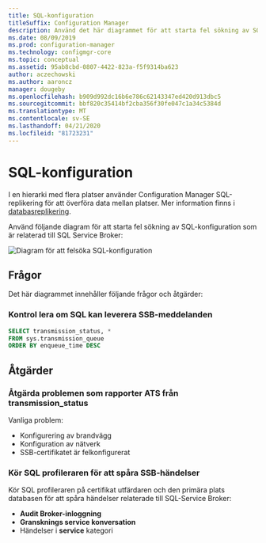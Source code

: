 ```yaml
---
title: SQL-konfiguration
titleSuffix: Configuration Manager
description: Använd det här diagrammet för att starta fel sökning av SQL-konfiguration för Configuration Manager
ms.date: 08/09/2019
ms.prod: configuration-manager
ms.technology: configmgr-core
ms.topic: conceptual
ms.assetid: 95ab8cbd-0807-4422-823a-f5f9314ba623
author: aczechowski
ms.author: aaroncz
manager: dougeby
ms.openlocfilehash: b909d992dc16b6e786c62143347ed420d913dbc5
ms.sourcegitcommit: bbf820c35414bf2cba356f30fe047c1a34c5384d
ms.translationtype: MT
ms.contentlocale: sv-SE
ms.lasthandoff: 04/21/2020
ms.locfileid: "81723231"
---
```

# <a name="sql-configuration"></a>SQL-konfiguration

I en hierarki med flera platser använder Configuration Manager SQL-replikering för att överföra data mellan platser. Mer information finns i [databasreplikering](../../../plan-design/hierarchy/database-replication.md).

Använd följande diagram för att starta fel sökning av SQL-konfiguration som är relaterad till SQL Service Broker:

![Diagram för att felsöka SQL-konfiguration](media/sql-configuration.svg)

## <a name="queries"></a>Frågor

Det här diagrammet innehåller följande frågor och åtgärder:

### <a name="check-if-sql-can-deliver-ssb-messages"></a>Kontrol lera om SQL kan leverera SSB-meddelanden

```sql
SELECT transmission_status, *
FROM sys.transmission_queue
ORDER BY enqueue_time DESC
```

## <a name="remediation-actions"></a>Åtgärder

### <a name="remediate-the-issues-reported-from-transmission_status"></a>Åtgärda problemen som rapporter ATS från transmission_status

Vanliga problem:

- Konfigurering av brandvägg
- Konfiguration av nätverk
- SSB-certifikatet är felkonfigurerat

### <a name="run-sql-profiler-to-trace-ssb-events"></a>Kör SQL profileraren för att spåra SSB-händelser

Kör SQL profileraren på certifikat utfärdaren och den primära plats databasen för att spåra händelser relaterade till SQL-Service Broker:

- **Audit Broker-inloggning**
- **Gransknings service konversation**
- Händelser i **service** kategori
